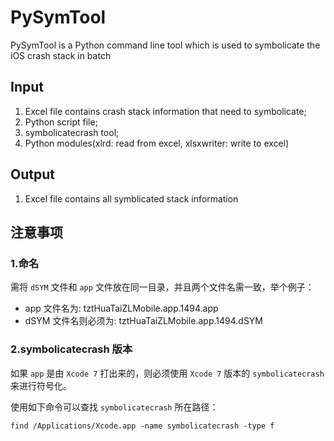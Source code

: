# PySymTool
PySymTool is a Python command line tool which is used to symbolicate the iOS crash stack in batch

## Input
1. Excel file contains crash stack information that need to symbolicate;
2. Python script file;
3. symbolicatecrash tool;
4. Python modules(xlrd: read from excel, xlsxwriter: write to excel)

## Output
1. Excel file contains all symblicated stack information

## 注意事项

### 1.命名

需将 `dSYM` 文件和 `app` 文件放在同一目录，并且两个文件名需一致，举个例子：

* app 文件名为: tztHuaTaiZLMobile.app.1494.app
* dSYM 文件名则必须为: tztHuaTaiZLMobile.app.1494.dSYM 

### 2.symbolicatecrash 版本

如果 `app` 是由 `Xcode 7` 打出来的，则必须使用 `Xcode 7` 版本的 `symbolicatecrash` 来进行符号化。

使用如下命令可以查找 `symbolicatecrash` 所在路径：

```shell
find /Applications/Xcode.app -name symbolicatecrash -type f
``` 


